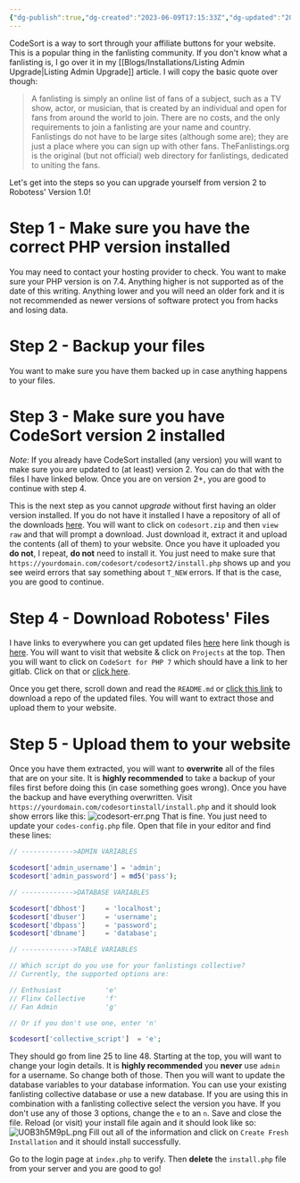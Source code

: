 ```yaml
---
{"dg-publish":true,"dg-created":"2023-06-09T17:15:33Z","dg-updated":"2023-06-09T17:46:25Z","tags":["software","web","affiliate buttons","affiliates","buttons","collective","collection","affies","sort","codesort","codes","code"],"title":"CodeSort Upgrade","meta-tags":{"og:title":"CodeSort Upgrade","description":"CodeSort is a simple PHP script that saves affilaite buttons for your users to use to link back to your site. This is a popular software with the fanlisting community and I wrote how you can upgrade from version 2 to version 1.0 from Robotess for PHP 7.4.","og:image":"https://dudethatserin.com/-Attachments/UOB3h5M9pL.png"},"permalink":"/blogs/installations/code-sort-upgrade/","dgPassFrontmatter":true,"created":"2023-06-09T17:15:33Z","updated":"2023-06-09T17:46:25Z"}
---
```


CodeSort is a way to sort through your affiliate buttons for your website. This is a popular thing in the fanlisting community. If you don't know what a fanlisting is, I go over it in my [[Blogs/Installations/Listing Admin Upgrade\|Listing Admin Upgrade]] article. I will copy the basic quote over though:
> A fanlisting is simply an online list of fans of a subject, such as a TV show, actor, or musician, that is created by an individual and open for fans from around the world to join. There are no costs, and the only requirements to join a fanlisting are your name and country. Fanlistings do not have to be large sites (although some are); they are just a place where you can sign up with other fans. TheFanlistings.org is the original (but not official) web directory for fanlistings, dedicated to uniting the fans.

Let's get into the steps so you can upgrade yourself from version 2 to Robotess' Version 1.0!
# Step 1 - Make sure you have the correct PHP version installed
You may need to contact your hosting provider to check. You want to make sure your PHP version is on 7.4. Anything higher is not supported as of the date of this writing. Anything lower and you will need an older fork and it is not recommended as newer versions of software protect you from hacks and losing data.
# Step 2 - Backup your files
You want to make sure you have them backed up in case anything happens to your files.
# Step 3 - Make sure you have CodeSort version 2 installed
*Note:* If you already have CodeSort installed (any version) you will want to make sure you are updated to (at least) version 2. You can do that with the files I have linked below. Once you are on version 2+, you are good to continue with step 4.

This is the next step as you cannot *upgrade* without first having an older version installed. If you do not have it installed I have a repository of all of the downloads [here](https://github.com/DudeThatsErin/downloads). You will want to click on `codesort.zip` and then `view raw` and that will prompt a download. Just download it, extract it and upload the contents (all of them) to your website.
Once you have it uploaded you **do not**, I repeat, **do not** need to install it. You just need to make sure that `https://yourdomain.com/codesort/codesort2/install.php` shows up and you see weird errors that say something about `T_NEW` errors. If that is the case, you are good to continue.
# Step 4 - Download Robotess' Files
I have links to everywhere you can get updated files [here](https://github.com/DudeThatsErin/downloads/tree/main/updated-files) here link though is [here](https://scripts.robotess.net/). You will want to visit that website & click  on `Projects` at the top. Then you will want to click on `CodeSort for PHP 7` which should have a link to her gitlab. Click on that or [click here](https://gitlab.com/tfl-php-scripts/codesort).

Once you get there, scroll down and read the `README.md` or [click this link](https://gitlab.com/tfl-php-scripts/codesort/-/archive/master/codesort-master.zip?path=codesort2) to download a repo of the updated files. You will want to extract those and upload them to your website.
# Step 5 - Upload them to your website
Once you have them extracted, you will want to **overwrite** all of the files that are on your site. It is **highly recommended** to take a backup of your files first before doing this (in case something goes wrong).
Once you have the backup and have everything overwritten. Visit `https://yourdomain.com/codesortinstall/install.php` and it should look show errors like this:
![codesort-err.png](/img/user/Blogs/-Attachments/codesort-err.png)
That is fine. You just need to update your `codes-config.php` file. Open that file in your editor and find these lines:
```php 
// ------------->ADMIN VARIABLES

$codesort['admin_username']	= 'admin';
$codesort['admin_password']	= md5('pass');

// ------------->DATABASE VARIABLES

$codesort['dbhost']		= 'localhost';
$codesort['dbuser']		= 'username';
$codesort['dbpass']		= 'password';
$codesort['dbname']		= 'database';

// ------------->TABLE VARIABLES

// Which script do you use for your fanlistings collective?
// Currently, the supported options are:

// Enthusiast			'e'
// Flinx Collective		'f'
// Fan Admin			'g'

// Or if you don't use one, enter 'n'

$codesort['collective_script']	= 'e';
```
They should go from line 25 to line 48. Starting at the top, you will want to change your login details. It is **highly recommended** you **never** use `admin` for a username. So change both of those.
Then you will want to update the database variables to your database information. You can use your existing fanlisting collective database or use a new database.
If you are using this in combination with a fanlisting collective select the version you have. If you don't use any of those 3 options, change the `e` to an `n`.
Save and close the file. Reload (or visit) your install file again and it should look like so:
![UOB3h5M9pL.png](/img/user/Blogs/-Attachments/UOB3h5M9pL.png)
Fill out all of the information and click on `Create Fresh Installation` and it should install successfully.

Go to the login page at `index.php` to verify. Then **delete** the `install.php` file from your server and you are good to go!